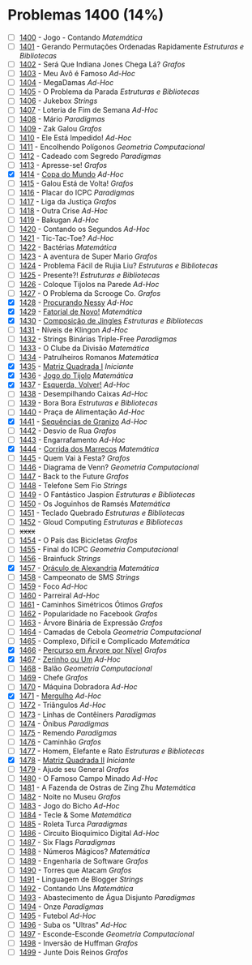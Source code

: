 # Problemas 1400 (14%)

- [ ]  [1400](https://www.beecrowd.com.br/repository/UOJ_1400.html) - Jogo - Contando *Matemática*
- [ ]  [1401](https://www.beecrowd.com.br/repository/UOJ_1401.html) - Gerando Permutações Ordenadas Rapidamente *Estruturas e Bibliotecas*
- [ ]  [1402](https://www.beecrowd.com.br/repository/UOJ_1402.html) - Será Que Indiana Jones Chega Lá? *Grafos*
- [ ]  [1403](https://www.beecrowd.com.br/repository/UOJ_1403.html) - Meu Avô é Famoso *Ad-Hoc*
- [ ]  [1404](https://www.beecrowd.com.br/repository/UOJ_1404.html) - MegaDamas *Ad-Hoc*
- [ ]  [1405](https://www.beecrowd.com.br/repository/UOJ_1405.html) - O Problema da Parada *Estruturas e Bibliotecas*
- [ ]  [1406](https://www.beecrowd.com.br/repository/UOJ_1406.html) - Jukebox *Strings*
- [ ]  [1407](https://www.beecrowd.com.br/repository/UOJ_1407.html) - Loteria de Fim de Semana *Ad-Hoc*
- [ ]  [1408](https://www.beecrowd.com.br/repository/UOJ_1408.html) - Mário *Paradigmas*
- [ ]  [1409](https://www.beecrowd.com.br/repository/UOJ_1409.html) - Zak Galou *Grafos*
- [ ]  [1410](https://www.beecrowd.com.br/repository/UOJ_1410.html) - Ele Está Impedido! *Ad-Hoc*
- [ ]  [1411](https://www.beecrowd.com.br/repository/UOJ_1411.html) - Encolhendo Polígonos *Geometria Computacional*
- [ ]  [1412](https://www.beecrowd.com.br/repository/UOJ_1412.html) - Cadeado com Segredo *Paradigmas*
- [ ]  [1413](https://www.beecrowd.com.br/repository/UOJ_1413.html) - Apresse-se! *Grafos*
- [x]  [1414](https://www.beecrowd.com.br/repository/UOJ_1414.html) - [Copa do Mundo](https://github.com/potigol/beecrowd/blob/master/src/1400/1414.poti) *Ad-Hoc*
- [ ]  [1415](https://www.beecrowd.com.br/repository/UOJ_1415.html) - Galou Está de Volta! *Grafos*
- [ ]  [1416](https://www.beecrowd.com.br/repository/UOJ_1416.html) - Placar do ICPC *Paradigmas*
- [ ]  [1417](https://www.beecrowd.com.br/repository/UOJ_1417.html) - Liga da Justiça *Grafos*
- [ ]  [1418](https://www.beecrowd.com.br/repository/UOJ_1418.html) - Outra Crise *Ad-Hoc*
- [ ]  [1419](https://www.beecrowd.com.br/repository/UOJ_1419.html) - Bakugan *Ad-Hoc*
- [ ]  [1420](https://www.beecrowd.com.br/repository/UOJ_1420.html) - Contando os Segundos *Ad-Hoc*
- [ ]  [1421](https://www.beecrowd.com.br/repository/UOJ_1421.html) - Tic-Tac-Toe? *Ad-Hoc*
- [ ]  [1422](https://www.beecrowd.com.br/repository/UOJ_1422.html) - Bactérias *Matemática*
- [ ]  [1423](https://www.beecrowd.com.br/repository/UOJ_1423.html) - A aventura de Super Mario *Grafos*
- [ ]  [1424](https://www.beecrowd.com.br/repository/UOJ_1424.html) - Problema Fácil de Rujia Liu? *Estruturas e Bibliotecas*
- [ ]  [1425](https://www.beecrowd.com.br/repository/UOJ_1425.html) - Presente?! *Estruturas e Bibliotecas*
- [ ]  [1426](https://www.beecrowd.com.br/repository/UOJ_1426.html) - Coloque Tijolos na Parede *Ad-Hoc*
- [ ]  [1427](https://www.beecrowd.com.br/repository/UOJ_1427.html) - O Problema da Scrooge Co. *Grafos*
- [x]  [1428](https://www.beecrowd.com.br/repository/UOJ_1428.html) - [Procurando Nessy](https://github.com/potigol/beecrowd/blob/master/src/1400/1428.poti) *Ad-Hoc*
- [x]  [1429](https://www.beecrowd.com.br/repository/UOJ_1429.html) - [Fatorial de Novo!](https://github.com/potigol/beecrowd/blob/master/src/1400/1429.poti) *Matemática*
- [x]  [1430](https://www.beecrowd.com.br/repository/UOJ_1430.html) - [Composição de Jingles](https://github.com/potigol/beecrowd/blob/master/src/1400/1430.poti) *Estruturas e Bibliotecas*
- [ ]  [1431](https://www.beecrowd.com.br/repository/UOJ_1431.html) - Níveis de Klingon *Ad-Hoc*
- [ ]  [1432](https://www.beecrowd.com.br/repository/UOJ_1432.html) - Strings Binárias Triple-Free *Paradigmas*
- [ ]  [1433](https://www.beecrowd.com.br/repository/UOJ_1433.html) - O Clube da Divisão *Matemática*
- [ ]  [1434](https://www.beecrowd.com.br/repository/UOJ_1434.html) - Patrulheiros Romanos *Matemática*
- [x]  [1435](https://www.beecrowd.com.br/repository/UOJ_1435.html) - [Matriz Quadrada I](https://github.com/potigol/beecrowd/blob/master/src/1400/1435.poti) *Iniciante*
- [x]  [1436](https://www.beecrowd.com.br/repository/UOJ_1436.html) - [Jogo do Tijolo](https://github.com/potigol/beecrowd/blob/master/src/1400/1436.poti) *Matemática*
- [x]  [1437](https://www.beecrowd.com.br/repository/UOJ_1437.html) - [Esquerda, Volver!](https://github.com/potigol/beecrowd/blob/master/src/1400/1437.poti) *Ad-Hoc*
- [ ]  [1438](https://www.beecrowd.com.br/repository/UOJ_1438.html) - Desempilhando Caixas *Ad-Hoc*
- [ ]  [1439](https://www.beecrowd.com.br/repository/UOJ_1439.html) - Bora Bora *Estruturas e Bibliotecas*
- [ ]  [1440](https://www.beecrowd.com.br/repository/UOJ_1440.html) - Praça de Alimentação *Ad-Hoc*
- [x]  [1441](https://www.beecrowd.com.br/repository/UOJ_1441.html) - [Sequências de Granizo](https://github.com/potigol/beecrowd/blob/master/src/1400/1441.poti) *Ad-Hoc*
- [ ]  [1442](https://www.beecrowd.com.br/repository/UOJ_1442.html) - Desvio de Rua *Grafos*
- [ ]  [1443](https://www.beecrowd.com.br/repository/UOJ_1443.html) - Engarrafamento *Ad-Hoc*
- [x]  [1444](https://www.beecrowd.com.br/repository/UOJ_1444.html) - [Corrida dos Marrecos](https://github.com/potigol/beecrowd/blob/master/src/1400/1444.poti) *Matemática*
- [ ]  [1445](https://www.beecrowd.com.br/repository/UOJ_1445.html) - Quem Vai à Festa? *Grafos*
- [ ]  [1446](https://www.beecrowd.com.br/repository/UOJ_1446.html) - Diagrama de Venn? *Geometria Computacional*
- [ ]  [1447](https://www.beecrowd.com.br/repository/UOJ_1447.html) - Back to the Future *Grafos*
- [ ]  [1448](https://www.beecrowd.com.br/repository/UOJ_1448.html) - Telefone Sem Fio *Strings*
- [ ]  [1449](https://www.beecrowd.com.br/repository/UOJ_1449.html) - O Fantástico Jaspion *Estruturas e Bibliotecas*
- [ ]  [1450](https://www.beecrowd.com.br/repository/UOJ_1450.html) - Os Joguinhos de Ramsés *Matemática*
- [ ]  [1451](https://www.beecrowd.com.br/repository/UOJ_1451.html) - Teclado Quebrado *Estruturas e Bibliotecas*
- [ ]  [1452](https://www.beecrowd.com.br/repository/UOJ_1452.html) - Gloud Computing *Estruturas e Bibliotecas*
- [ ] ~~xxxx~~
- [ ]  [1454](https://www.beecrowd.com.br/repository/UOJ_1454.html) - O País das Bicicletas *Grafos*
- [ ]  [1455](https://www.beecrowd.com.br/repository/UOJ_1455.html) - Final do ICPC *Geometria Computacional*
- [ ]  [1456](https://www.beecrowd.com.br/repository/UOJ_1456.html) - Brainfuck *Strings*
- [x]  [1457](https://www.beecrowd.com.br/repository/UOJ_1457.html) - [Oráculo de Alexandria](https://github.com/potigol/beecrowd/blob/master/src/1400/1457.poti) *Matemática*
- [ ]  [1458](https://www.beecrowd.com.br/repository/UOJ_1458.html) - Campeonato de SMS *Strings*
- [ ]  [1459](https://www.beecrowd.com.br/repository/UOJ_1459.html) - Foco *Ad-Hoc*
- [ ]  [1460](https://www.beecrowd.com.br/repository/UOJ_1460.html) - Parreiral *Ad-Hoc*
- [ ]  [1461](https://www.beecrowd.com.br/repository/UOJ_1461.html) - Caminhos Simétricos Ótimos *Grafos*
- [ ]  [1462](https://www.beecrowd.com.br/repository/UOJ_1462.html) - Popularidade no Facebook *Grafos*
- [ ]  [1463](https://www.beecrowd.com.br/repository/UOJ_1463.html) - Árvore Binária de Expressão *Grafos*
- [ ]  [1464](https://www.beecrowd.com.br/repository/UOJ_1464.html) - Camadas de Cebola *Geometria Computacional*
- [ ]  [1465](https://www.beecrowd.com.br/repository/UOJ_1465.html) - Complexo, Difícil e Complicado *Matemática*
- [x]  [1466](https://www.beecrowd.com.br/repository/UOJ_1466.html) - [Percurso em Árvore por Nível](https://github.com/potigol/beecrowd/blob/master/src/1400/1466.poti) *Grafos*
- [x]  [1467](https://www.beecrowd.com.br/repository/UOJ_1467.html) - [Zerinho ou Um](https://github.com/potigol/beecrowd/blob/master/src/1400/1467.poti) *Ad-Hoc*
- [ ]  [1468](https://www.beecrowd.com.br/repository/UOJ_1468.html) - Balão *Geometria Computacional*
- [ ]  [1469](https://www.beecrowd.com.br/repository/UOJ_1469.html) - Chefe *Grafos*
- [ ]  [1470](https://www.beecrowd.com.br/repository/UOJ_1470.html) - Máquina Dobradora *Ad-Hoc*
- [x]  [1471](https://www.beecrowd.com.br/repository/UOJ_1471.html) - [Mergulho](https://github.com/potigol/beecrowd/blob/master/src/1400/1471.poti) *Ad-Hoc*
- [ ]  [1472](https://www.beecrowd.com.br/repository/UOJ_1472.html) - Triângulos *Ad-Hoc*
- [ ]  [1473](https://www.beecrowd.com.br/repository/UOJ_1473.html) - Linhas de Contêiners *Paradigmas*
- [ ]  [1474](https://www.beecrowd.com.br/repository/UOJ_1474.html) - Ônibus *Paradigmas*
- [ ]  [1475](https://www.beecrowd.com.br/repository/UOJ_1475.html) - Remendo *Paradigmas*
- [ ]  [1476](https://www.beecrowd.com.br/repository/UOJ_1476.html) - Caminhão *Grafos*
- [ ]  [1477](https://www.beecrowd.com.br/repository/UOJ_1477.html) - Homem, Elefante e Rato *Estruturas e Bibliotecas*
- [x]  [1478](https://www.beecrowd.com.br/repository/UOJ_1478.html) - [Matriz Quadrada II](https://github.com/potigol/beecrowd/blob/master/src/1400/1478.poti) *Iniciante*
- [ ]  [1479](https://www.beecrowd.com.br/repository/UOJ_1479.html) - Ajude seu General *Grafos*
- [ ]  [1480](https://www.beecrowd.com.br/repository/UOJ_1480.html) - O Famoso Campo Minado *Ad-Hoc*
- [ ]  [1481](https://www.beecrowd.com.br/repository/UOJ_1481.html) - A Fazenda de Ostras de Zing Zhu *Matemática*
- [ ]  [1482](https://www.beecrowd.com.br/repository/UOJ_1482.html) - Noite no Museu *Grafos*
- [ ]  [1483](https://www.beecrowd.com.br/repository/UOJ_1483.html) - Jogo do Bicho *Ad-Hoc*
- [ ]  [1484](https://www.beecrowd.com.br/repository/UOJ_1484.html) - Tecle &amp; Some *Matemática*
- [ ]  [1485](https://www.beecrowd.com.br/repository/UOJ_1485.html) - Roleta Turca *Paradigmas*
- [ ]  [1486](https://www.beecrowd.com.br/repository/UOJ_1486.html) - Circuito Bioquímico Digital *Ad-Hoc*
- [ ]  [1487](https://www.beecrowd.com.br/repository/UOJ_1487.html) - Six Flags *Paradigmas*
- [ ]  [1488](https://www.beecrowd.com.br/repository/UOJ_1488.html) - Números Mágicos? *Matemática*
- [ ]  [1489](https://www.beecrowd.com.br/repository/UOJ_1489.html) - Engenharia de Software *Grafos*
- [ ]  [1490](https://www.beecrowd.com.br/repository/UOJ_1490.html) - Torres que Atacam *Grafos*
- [ ]  [1491](https://www.beecrowd.com.br/repository/UOJ_1491.html) - Linguagem de Blogger *Strings*
- [ ]  [1492](https://www.beecrowd.com.br/repository/UOJ_1492.html) - Contando Uns *Matemática*
- [ ]  [1493](https://www.beecrowd.com.br/repository/UOJ_1493.html) - Abastecimento de Água Disjunto *Paradigmas*
- [ ]  [1494](https://www.beecrowd.com.br/repository/UOJ_1494.html) - Onze *Paradigmas*
- [ ]  [1495](https://www.beecrowd.com.br/repository/UOJ_1495.html) - Futebol *Ad-Hoc*
- [ ]  [1496](https://www.beecrowd.com.br/repository/UOJ_1496.html) - Suba os &quot;Ultras&quot; *Ad-Hoc*
- [ ]  [1497](https://www.beecrowd.com.br/repository/UOJ_1497.html) - Esconde-Esconde *Geometria Computacional*
- [ ]  [1498](https://www.beecrowd.com.br/repository/UOJ_1498.html) - Inversão de Huffman *Grafos*
- [ ]  [1499](https://www.beecrowd.com.br/repository/UOJ_1499.html) - Junte Dois Reinos *Grafos*